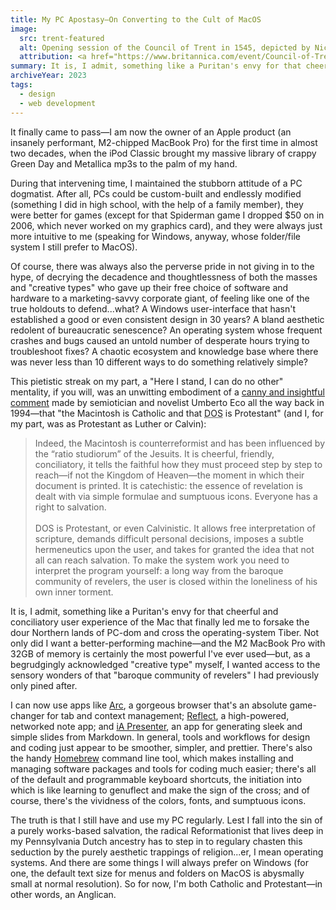 ```yaml
---
title: My PC Apostasy—On Converting to the Cult of MacOS
image:
  src: trent-featured
  alt: Opening session of the Council of Trent in 1545, depicted by Nicolò Dorigati, 1711, with runner from Apple's 1984 commercial superimposed over the altar.
  attribution: <a href="https://www.britannica.com/event/Council-of-Trent">Brittanica</a>
summary: It is, I admit, something like a Puritan's envy for that cheerful and conciliatory user experience of the Mac that finally led me to forsake the dour Northern lands of PC-dom and to cross the operating-system Tiber.
archiveYear: 2023
tags:
  - design
  - web development
---
```


It finally came to pass—I am now the owner of an Apple product (an insanely performant, M2-chipped MacBook Pro) for the first time in almost two decades, when the iPod Classic brought my massive library of crappy Green Day and Metallica mp3s to the palm of my hand.

During that intervening time, I maintained the stubborn attitude of a PC dogmatist. After all, PCs could be custom-built and endlessly modified (something I did in high school, with the help of a family member), they were better for games (except for that Spiderman game I dropped $50 on in 2006, which never worked on my graphics card), and they were always just more intuitive to me (speaking for Windows, anyway, whose folder/file system I still prefer to MacOS).

Of course, there was always also the perverse pride in not giving in to the hype, of decrying the decadence and thoughtlessness of both the masses and "creative types" who gave up their free choice of software and hardware to a marketing-savvy corporate giant, of feeling like one of the true holdouts to defend...what? A Windows user-interface that hasn't established a good or even consistent design in 30 years? A bland aesthetic redolent of bureaucratic senescence? An operating system whose frequent crashes and bugs caused an untold number of desperate hours trying to troubleshoot fixes? A chaotic ecosystem and knowledge base where there was never less than 10 different ways to do something relatively simple?

This pietistic streak on my part, a "Here I stand, I can do no other" mentality, if you will, was an unwitting embodiment of a [canny and insightful comment](https://www.simongrant.org/web/eco.html) made by semiotician and novelist Umberto Eco all the way back in 1994—that "the Macintosh is Catholic and that <abbr title="(Microsoft) Disk Operating System">DOS</abbr> is Protestant" (and I, for my part, was as Protestant as Luther or Calvin):

> Indeed, the Macintosh is counterreformist and has been influenced by the “ratio studiorum” of the Jesuits. It is cheerful, friendly, conciliatory, it tells the faithful how they must proceed step by step to reach—if not the Kingdom of Heaven—the moment in which their document is printed. It is catechistic: the essence of revelation is dealt with via simple formulae and sumptuous icons. Everyone has a right to salvation.<br><br>DOS is Protestant, or even Calvinistic. It allows free interpretation of scripture, demands difficult personal decisions, imposes a subtle hermeneutics upon the user, and takes for granted the idea that not all can reach salvation. To make the system work you need to interpret the program yourself: a long way from the baroque community of revelers, the user is closed within the loneliness of his own inner torment.

It is, I admit, something like a Puritan's envy for that cheerful and conciliatory user experience of the Mac that finally led me to forsake the dour Northern lands of PC-dom and cross the operating-system Tiber. Not only did I want a better-performing machine—and the M2 MacBook Pro with 32GB of memory is certainly the most powerful I've ever used—but, as a begrudgingly acknowledged "creative type" myself, I wanted access to the sensory wonders of that "baroque community of revelers" I had previously only pined after.

I can now use apps like [Arc](https://arc.net/), a gorgeous browser that's an absolute game-changer for tab and context management; [Reflect](https://reflect.app/), a high-powered, networked note app; and [iA Presenter](https://ia.net/presenter), an app for generating sleek and simple slides from Markdown. In general, tools and workflows for design and coding just appear to be smoother, simpler, and prettier. There's also the handy [Homebrew](https://brew.sh/) command line tool, which makes installing and managing software packages and tools for coding much easier; there's all of the default and programmable keyboard shortcuts, the initiation into which is like learning to genuflect and make the sign of the cross; and of course, there's the vividness of the colors, fonts, and sumptuous icons.

The truth is that I still have and use my PC regularly. Lest I fall into the sin of a purely works-based salvation, the radical Reformationist that lives deep in my Pennsylvania Dutch ancestry has to step in to regulary chasten this seduction by the purely aesthetic trappings of religion...er, I mean operating systems. And there are some things I will always prefer on Windows (for one, the default text size for menus and folders on MacOS is abysmally small at normal resolution). So for now, I'm both Catholic and Protestant—in other words, an Anglican.
